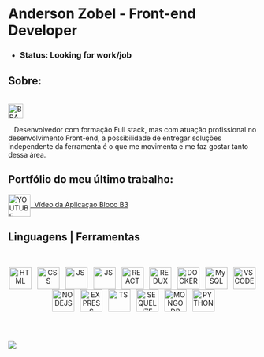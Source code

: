 # Anderson Zobel - Front-end Developer 

- ### Status: Looking for work/job 



## Sobre:
<!--  <br>
 <img align="center" alt="UK-FLAG" width="30" src="https://www.svgrepo.com/show/134595/united-kingdom.svg" /> 
 <br>

 &nbsp;&nbsp; Hello, my name is Anderson Almeida Zobel, often just called by my last name (Zobel).
I'm a student at Trybe, a web development school that teaches programming, learning and working.
The program has more than 1,500 hours of classroom and online classes and covers introduction to software development, front-end, back-end, computer science, software engineering, agile methodologies and behavioral skills. <br>
&nbsp;&nbsp; Currently my focus is to enter the job market as a web developer, i am able to work in any stack and also to learn what is necessary, one of the greatest virtues developed in this process is to always be able to learn. In career transition here I find myself, after the beginning of the pandemic and with the adversities that occurred, I had to lock up my College of Designer (PUC-RS) in which I had a scholarship, due to the need to meet financial issues, I worked in this period as an autonomous salesman of an ice cream brand, it was a very healthy period for the development of soft-skills, since in addition to having to open points of sale, it was always about dealing with people. In this process, the season transition took place and business became difficult to continue, there was no intention of going back to college despite loving the area of ​​Design, other reasons kept me away from this academic environment, that was when the Trybe programming school appeared in my life , through a friend, I was impressed with what they offered, I always loved technology, even within design my focus was to go to the digital area and work with UI/UX, I found myself in this area that I currently live. Every development culture is something fascinating, from the pillars of a language to designing a solution for people, in the end it's very much what Dev sums up, solving problems is the fuel for those who love the area. -->

 <br>
 <img align="center" alt="BRAZIL-FLAG" width="30" src="https://www.svgrepo.com/show/137602/brazil.svg" /> 
 <br>

 &nbsp;&nbsp; Desenvolvedor com formação Full stack, mas com atuação profissional no desenvolvimento Front-end, a possibilidade de entregar soluções independente da ferramenta é o que me movimenta e me faz gostar tanto dessa área.<br>

 

<!--  //Em transição de carreira aqui me encontro, após o inicio da pandemia e com as adversidades que ocorreram tive que trancar a minha faculdade de Designer (PUC-RS) na qual tinha bolsa, pela necessidade de suprir questões financeiras trabalhei nesse período como vendedor autônomo, foi um período muito saudável para o desenvolvimento de soft-skills, visto que além de abrir pontos de vendas, sempre se tratou resumidamente em lidar com pessoas. Nesse processo, a transição de estação ocorreu e os negócios ficaram complicados de continuar, não havia pretensão de voltar a faculdade apesar de amar a área de Design, outros motivos me afastaram desse meio acadêmico, foi quando a escola de programação Trybe apareceu em minha vida, através de um amigo, fiquei impressionado com o que eles ofereciam, sempre amei tecnologia, até mesmo dentro do design meu foco era ir para área digital e trabalhar com UI/UX, me encontrei nessa área que atualmente vivo. Toda cultura de desenvolvimento é algo fascinante, desde os pilares de uma linguagem até projetar uma solução para as pessoas, no final é muito o que resume o Dev, solucionar problemas é o combustível para quem ama a área. -->


## Portfólio do meu último trabalho:
<a href="https://youtu.be/vf0W1QztpVE" target="_blank">
 <img 
  align="center" 
  alt="YOUTUBE" 
  width="45" 
  src="https://www.svgrepo.com/show/13671/youtube.svg"
  />
 &nbsp;Vídeo da Aplicaçao Bloco B3
</a>

 
<br>

<!--
**Anderson-Zobel/Anderson-Zobel** is a ✨ _special_ ✨ repository because its `README.md` (this file) appears on your GitHub profile.

Here are some ideas to get you started:

- 🔭 I’m currently working on ...
- 🌱 I’m currently learning ...
- 👯 I’m looking to collaborate on ...
- 🤔 I’m looking for help with ...
- 💬 Ask me about ...
- 📫 How to reach me: ...
- 😄 Pronouns: ...
- ⚡ Fun fact: ...
-->

<!--  ![Anurag's GitHub stats](https://github-readme-stats.vercel.app/api?username=Anderson-Zobel&show_icons=true&count_private=true&theme=radical) -->
## Linguagens | Ferramentas
<div style="display: inline_block" align="center"><br>
 
   <img align="center" alt="HTML" width="45" src="https://cdn.jsdelivr.net/gh/devicons/devicon/icons/html5/html5-original.svg" />&nbsp;&nbsp;
   <img align="center" alt="CSS" width="45"  src="https://cdn.jsdelivr.net/gh/devicons/devicon/icons/css3/css3-original.svg" />&nbsp;&nbsp;
   <img align="center" alt="JS" width="45"      src="https://cdn.jsdelivr.net/gh/devicons/devicon/icons/javascript/javascript-original.svg" />&nbsp;&nbsp;
   <img align="center" alt="JS" width="45"      src="https://cdn.jsdelivr.net/gh/devicons/devicon/icons/jest/jest-plain.svg"  />&nbsp;&nbsp;
   <img align="center" alt="REACT" width="45"   src="https://cdn.jsdelivr.net/gh/devicons/devicon/icons/react/react-original.svg" />&nbsp;&nbsp;
   <img align="center" alt="REDUX" width="45"   src="https://cdn.jsdelivr.net/gh/devicons/devicon/icons/redux/redux-original.svg" />&nbsp;&nbsp;
   <img align="center" alt="DOCKER" width="45"  src="https://cdn.jsdelivr.net/gh/devicons/devicon/icons/docker/docker-original.svg" />&nbsp;&nbsp;
   <img align="center" alt="MySQL" width="45"   src="https://cdn.jsdelivr.net/gh/devicons/devicon/icons/mysql/mysql-original.svg" />&nbsp;&nbsp;
   <img align="center" alt="VSCODE" width="45"  src="https://cdn.jsdelivr.net/gh/devicons/devicon/icons/vscode/vscode-original.svg" />&nbsp;&nbsp;
   <img align="center" alt="NODEJS" width="45"  src="https://cdn.jsdelivr.net/gh/devicons/devicon/icons/nodejs/nodejs-original.svg" />&nbsp;&nbsp;
   <img align="center" alt="EXPRESS" width="45"  src="https://cdn.jsdelivr.net/gh/devicons/devicon/icons/express/express-original.svg" />&nbsp;&nbsp;
   <img align="center" alt="TS" width="45"  src="https://cdn.jsdelivr.net/gh/devicons/devicon/icons/typescript/typescript-original.svg" />&nbsp;&nbsp;
   <img align="center" alt="SEQUELIZE" width="45"  src="https://cdn.jsdelivr.net/gh/devicons/devicon/icons/sequelize/sequelize-original.svg" />&nbsp;&nbsp;
   <img align="center" alt="MONGODB" width="45"  src="https://cdn.jsdelivr.net/gh/devicons/devicon/icons/mongodb/mongodb-original.svg" />&nbsp;&nbsp;
   <img align="center" alt="PYTHON" width="45"  src="https://cdn.jsdelivr.net/gh/devicons/devicon/icons/python/python-original.svg"/>&nbsp;&nbsp;
 

</div>
<br>

##

<div>

  <a href="https://www.linkedin.com/in/anderson-zobel" target="_blank"><img src="https://img.shields.io/badge/-LinkedIn-%230077B5?style=for-the-badge&logo=linkedin&logoColor=white" target="_blank"></a>
 
</div>
